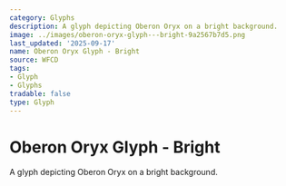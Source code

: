 ```yaml
---
category: Glyphs
description: A glyph depicting Oberon Oryx on a bright background.
image: ../images/oberon-oryx-glyph---bright-9a2567b7d5.png
last_updated: '2025-09-17'
name: Oberon Oryx Glyph - Bright
source: WFCD
tags:
- Glyph
- Glyphs
tradable: false
type: Glyph
---
```


# Oberon Oryx Glyph - Bright

A glyph depicting Oberon Oryx on a bright background.

